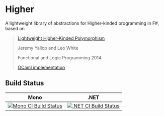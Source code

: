 Higher
======

A lightweight library of abstractions for Higher-kinded programming in F#, based on 

> [Lightweight Higher-Kinded Polymorphism][flops-2014-paper]
>
> Jeremy Yallop and Leo White
>
> Functional and Logic Programming 2014
>
> [OCaml implementation][ocaml-implementation]

[flops-2014-paper]: https://ocamllabs.github.io/higher/lightweight-higher-kinded-polymorphism.pdf
[ocaml-implementation]: https://github.com/ocamllabs/higher

## Build Status

Mono | .NET
---- | ----
[![Mono CI Build Status](https://img.shields.io/travis/palladin/Higher/master.svg)](https://travis-ci.org/palladin/Higher) | [![.NET CI Build Status](https://img.shields.io/appveyor/ci/nessos/Higher/master.svg)](https://ci.appveyor.com/project/nessos/Higher)

